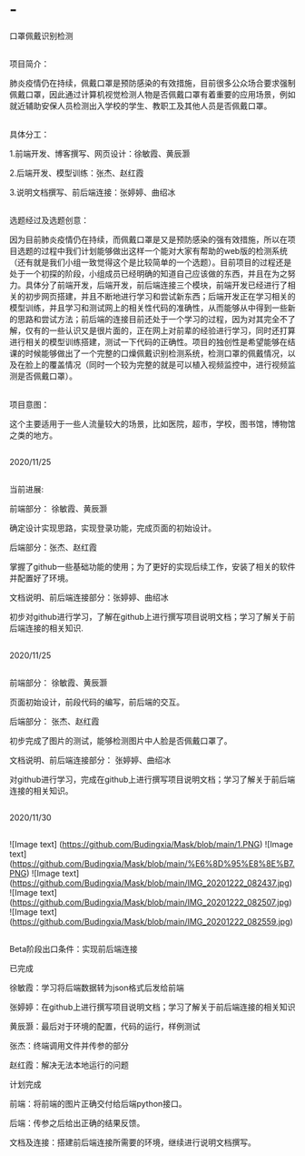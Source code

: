 # -
口罩佩戴识别检测
##
项目简介：

肺炎疫情仍在持续，佩戴口罩是预防感染的有效措施，目前很多公众场合要求强制佩戴口罩，因此通过计算机视觉检测人物是否佩戴口罩有着重要的应用场景，例如就近辅助安保人员检测出入学校的学生、教职工及其他人员是否佩戴口罩。
##
具体分工：

1.前端开发、博客撰写、网页设计：徐敏霞、黄辰灏

2.后端开发、模型训练：张杰、赵红霞

3.说明文档撰写、前后端连接：张婷婷、曲绍冰
##
选题经过及选题创意：

因为目前肺炎疫情仍在持续，而佩戴口罩是又是预防感染的强有效措施，所以在项目选题的过程中我们计划能够做出这样一个能对大家有帮助的web版的检测系统（还有就是我们小组一致觉得这个是比较简单的一个选题）。目前项目的过程还是处于一个初探的阶段，小组成员已经明确的知道自己应该做的东西，并且在为之努力。具体分了前端开发，后端开发，前后端连接三个模块，前端开发已经进行了相关的初步网页搭建，并且不断地进行学习和尝试新东西；后端开发正在学习相关的模型训练，并且学习和测试网上的相关性代码的准确性，从而能够从中得到一些新的思路和尝试方法；前后端的连接目前还处于一个学习的过程，因为对其完全不了解，仅有的一些认识又是很片面的，正在网上对前辈的经验进行学习，同时还打算进行相关的模型训练搭建，测试一下代码的正确性。项目的独创性是希望能够在结课的时候能够做出了一个完整的口燥佩戴识别检测系统，检测口罩的佩戴情况，以及在脸上的覆盖情况（同时一个较为完整的就是可以植入视频监控中，进行视频监测是否佩戴口罩）。
##
项目意图：

这个主要适用于一些人流量较大的场景，比如医院，超市，学校，图书馆，博物馆之类的地方。
##
2020/11/25
##
当前进展:

前端部分： 徐敏霞、黄辰灏

确定设计实现思路，实现登录功能，完成页面的初始设计。

后端部分：张杰、赵红霞

掌握了github一些基础功能的使用；为了更好的实现后续工作，安装了相关的软件并配置好了环境。

文档说明、前后端连接部分：张婷婷、曲绍冰

初步对github进行学习，了解在github上进行撰写项目说明文档；学习了解关于前后端连接的相关知识.
##
2020/11/25
##
前端部分： 徐敏霞、黄辰灏

页面初始设计，前段代码的编写，前后端的交互。

后端部分： 张杰、赵红霞

初步完成了图片的测试，能够检测图片中人脸是否佩戴口罩了。

文档说明、前后端连接部分： 张婷婷、曲绍冰

对github进行学习，完成在github上进行撰写项目说明文档；学习了解关于前后端连接的相关知识。
##
2020/11/30
##
![Image text]
(https://github.com/Budingxia/Mask/blob/main/1.PNG)
![Image text]
(https://github.com/Budingxia/Mask/blob/main/%E6%8D%95%E8%8E%B7.PNG)
![Image text]
(https://github.com/Budingxia/Mask/blob/main/IMG_20201222_082437.jpg)
![Image text]
(https://github.com/Budingxia/Mask/blob/main/IMG_20201222_082507.jpg)
![Image text]
(https://github.com/Budingxia/Mask/blob/main/IMG_20201222_082559.jpg)



##
Beta阶段出口条件：实现前后端连接

已完成

徐敏霞：学习将后端数据转为json格式后发给前端

张婷婷：在github上进行撰写项目说明文档；学习了解关于前后端连接的相关知识

黄辰灏：最后对于环境的配置，代码的运行，样例测试

张杰：终端调用文件并传参的部分

赵红霞：解决无法本地运行的问题

计划完成

前端：将前端的图片正确交付给后端python接口。

后端：传参之后给出正确的结果反馈。

文档及连接：搭建前后端连接所需要的环境，继续进行说明文档撰写。
